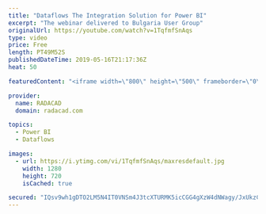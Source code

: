 ```yaml
---
title: "Dataflows The Integration Solution for Power BI"
excerpt: "The webinar delivered to Bulgaria User Group"
originalUrl: https://youtube.com/watch?v=1TqfmfSnAqs
type: video
price: Free
length: PT49M52S
publishedDateTime: 2019-05-16T21:17:36Z
heat: 50

featuredContent: "<iframe width=\"800\" height=\"500\" frameborder=\"0\" src=\"https://www.youtube.com/embed/1TqfmfSnAqs\" allow=\"accelerometer; autoplay; encrypted-media; gyroscope; picture-in-picture\" allowfullscreen></iframe>"

provider:
  name: RADACAD
  domain: radacad.com

topics:
  - Power BI
  - Dataflows

images:
  - url: https://i.ytimg.com/vi/1TqfmfSnAqs/maxresdefault.jpg
    width: 1280
    height: 720
    isCached: true

secured: "IQsv9wh1gDTO2LM5N4IT0VNSm4J3tcXTURMK5icCGG4gXzW4dNWagy/JxUkzCf3brbyWY2Ir5po70ilIJ8aHfx/wYOSSUU0MBBlF7HjLn42x20UE91b9XPFdYQVeCqXMS7blA2T7ewMESPg+0M5ljpOiab74KNrmtO5d3l1j290gtPlth7wjJoBGM78lO7TWdN6bA+8U7voUMNjnt8rIrGW6RhVa9eH+XDIxYrjBFAxXQ3DxIbyORr1lRtoIp67+KKz0ArmkhcP11S6GDNFNCwjztSnoPBwll1frclS/qz3ckK7RgafL/VUCoJtd2nt+wCLQ/s0vCsPfg+YpH9T/MhJYSQAud+HbBdyxPOco3rQ6NkuOgLNOYMb3rCuExMIRwZ52R6uVMvGrAMpQSVvm7aXFxBGAPQeGOJRstZcwus0=;zC4KlQeFT4w8lVD+Z7QNqw=="
---
```


